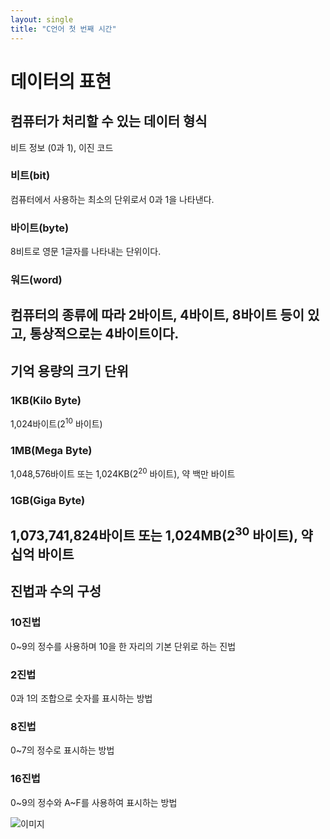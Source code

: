 ```yaml
---
layout: single
title: "C언어 첫 번째 시간"
---
```


# 데이터의 표현

## 컴퓨터가 처리할 수 있는 데이터 형식
비트 정보 (0과 1), 이진 코드

### 비트(bit)
컴퓨터에서 사용하는 최소의 단위로서 0과 1을 나타낸다.

### 바이트(byte)
8비트로 영문 1글자를 나타내는 단위이다.

### 워드(word)
컴퓨터의 종류에 따라 2바이트, 4바이트, 8바이트 등이 있고, 통상적으로는 4바이트이다.
---

## 기억 용량의 크기 단위
### 1KB(Kilo Byte)
1,024바이트(2<sup>10</sup> 바이트)
### 1MB(Mega Byte)
1,048,576바이트 또는 1,024KB(2<sup>20</sup> 바이트), 약 백만 바이트
### 1GB(Giga Byte)
1,073,741,824바이트 또는 1,024MB(2<sup>30</sup> 바이트), 약 십억 바이트
---

## 진법과 수의 구성
### 10진법
0\~9의 정수를 사용하며 10을 한 자리의 기본 단위로 하는 진법
### 2진법
0과 1의 조합으로 숫자를 표시하는 방법
### 8진법
0\~7의 정수로 표시하는 방법
### 16진법
0\~9의 정수와 A\~F를 사용하여 표시하는 방법   

![이미지](https://github.com/thdudgus/thdudgus.github.io/issues/1#issue-949435301 "C_1_1")

